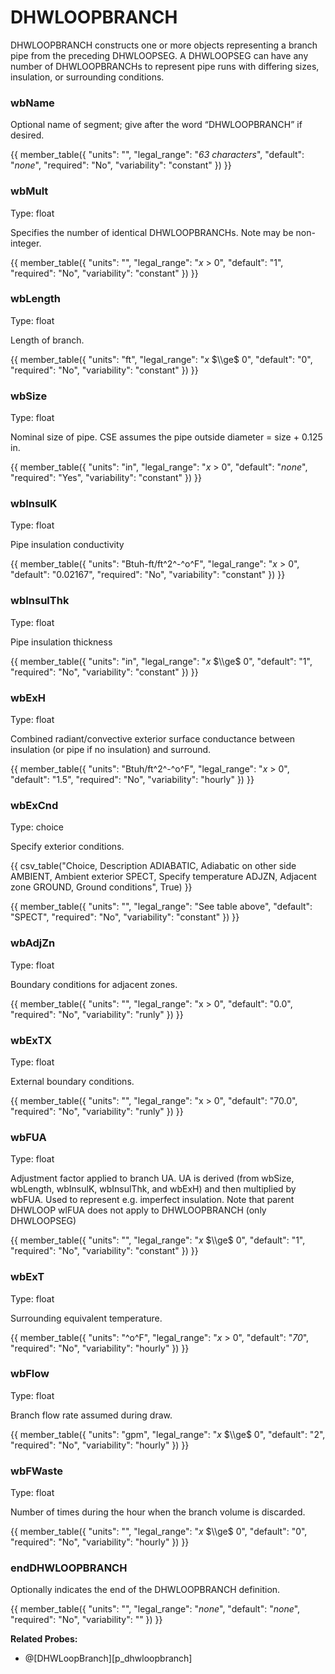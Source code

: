# DHWLOOPBRANCH

DHWLOOPBRANCH constructs one or more objects representing a branch pipe from the preceding DHWLOOPSEG. A DHWLOOPSEG can have any number of DHWLOOPBRANCHs to represent pipe runs with differing sizes, insulation, or surrounding conditions.

### wbName

Optional name of segment; give after the word “DHWLOOPBRANCH” if desired.

{{
  member_table({
    "units": "",
    "legal_range": "*63 characters*", 
    "default": "*none*",
    "required": "No",
    "variability": "constant" 
  })
}}

### wbMult

Type: float

Specifies the number of identical DHWLOOPBRANCHs. Note may be non-integer.

{{
  member_table({
    "units": "",
    "legal_range": "*x* $>$ 0", 
    "default": "1",
    "required": "No",
    "variability": "constant" 
  })
}}

### wbLength

Type: float

Length of branch.

{{
  member_table({
    "units": "ft",
    "legal_range": "*x* $\\ge$ 0", 
    "default": "0",
    "required": "No",
    "variability": "constant" 
  })
}}

### wbSize

Type: float

Nominal size of pipe. CSE assumes the pipe outside diameter = size + 0.125 in.

{{
  member_table({
    "units": "in",
    "legal_range": "*x* $>$ 0", 
    "default": "*none*",
    "required": "Yes",
    "variability": "constant" 
  })
}}

### wbInsulK

Type: float

Pipe insulation conductivity

{{
  member_table({
    "units": "Btuh-ft/ft^2^-^o^F",
    "legal_range": "*x* $>$ 0", 
    "default": "0.02167",
    "required": "No",
    "variability": "constant" 
  })
}}

### wbInsulThk

Type: float

Pipe insulation thickness

{{
  member_table({
    "units": "in",
    "legal_range": "*x* $\\ge$ 0", 
    "default": "1",
    "required": "No",
    "variability": "constant" 
  })
}}

### wbExH

Type: float

Combined radiant/convective exterior surface conductance between insulation (or pipe if no insulation) and surround.

{{
  member_table({
    "units": "Btuh/ft^2^-^o^F",
    "legal_range": "*x* $>$ 0", 
    "default": "1.5",
    "required": "No",
    "variability": "hourly" 
  })
}}

### wbExCnd

Type: choice

Specify exterior conditions.

{{
  csv_table("Choice, Description
ADIABATIC, Adiabatic on other side
AMBIENT, Ambient exterior
SPECT, Specify temperature
ADJZN, Adjacent zone
GROUND, Ground conditions", True)
}}

{{
  member_table({
    "units": "",
    "legal_range": "See table above", 
    "default": "SPECT",
    "required": "No",
    "variability": "constant" 
  })
}}

### wbAdjZn

Type: float

Boundary conditions for adjacent zones.

{{
  member_table({
    "units": "",
    "legal_range": "x $>$ 0", 
    "default": "0.0",
    "required": "No",
    "variability": "runly" 
  })
}}

### wbExTX

Type: float

External boundary conditions.

{{
  member_table({
    "units": "",
    "legal_range": "x $>$ 0", 
    "default": "70.0",
    "required": "No",
    "variability": "runly" 
  })
}}

### wbFUA

Type: float

Adjustment factor applied to branch UA.  UA is derived (from wbSize, wbLength, wbInsulK, wbInsulThk, and wbExH) and then multiplied by wbFUA.  Used to represent e.g. imperfect insulation.  Note that parent DHWLOOP wlFUA does not apply to DHWLOOPBRANCH (only DHWLOOPSEG)

{{
  member_table({
    "units": "",
    "legal_range": "*x* $\\ge$ 0", 
    "default": "1",
    "required": "No",
    "variability": "constant" 
  })
}}

### wbExT

Type: float

Surrounding equivalent temperature.

{{
  member_table({
    "units": "^o^F",
    "legal_range": "*x* $>$ 0", 
    "default": "*70*",
    "required": "No",
    "variability": "hourly" 
  })
}}

### wbFlow

Type: float

Branch flow rate assumed during draw.

{{
  member_table({
    "units": "gpm",
    "legal_range": "*x* $\\ge$ 0", 
    "default": "2",
    "required": "No",
    "variability": "hourly" 
  })
}}

### wbFWaste

Type: float

Number of times during the hour when the branch volume is discarded.

{{
  member_table({
    "units": "",
    "legal_range": "*x* $\\ge$ 0", 
    "default": "0",
    "required": "No",
    "variability": "hourly" 
  })
}}

### endDHWLOOPBRANCH

Optionally indicates the end of the DHWLOOPBRANCH definition.

{{
  member_table({
    "units": "",
    "legal_range": "*none*", 
    "default": "*none*",
    "required": "No",
    "variability": "" 
  })
}}

**Related Probes:**

- @[DHWLoopBranch][p_dhwloopbranch]
